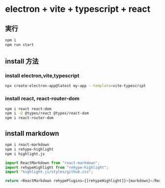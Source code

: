 # electron + vite + typescript + react

## 実行

```bash
npm i
npm run start
```

## install 方法

### install electron,vite,typescript

```bash
npx create-electron-app@latest my-app --template=vite-typescript

```

### install react, react-router-dom

```bash
npm i react react-dom
npm i -D @types/react @types/react-dom
npm i react-router-dom
```

## install markdown

```bash
npm i react-markdown
npm i rehype-highlight
npm i highlight.js
```

```js
import ReactMarkdown from "react-markdown";
import rehypeHighlight from "rehype-highlight";
import "highlight.js/styles/github.css";

return <ReactMarkdown rehypePlugins={[rehypeHighlight]}>{markdown}</ReactMarkdown>;
```
